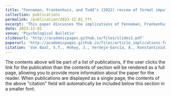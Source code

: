 ```yaml
---
title: "Fenneman, Frankenhuis, and Todd’s (2022) review of formal impulsivity models: Implications for theory and measures of impulsivity"
collection: publications
permalink: /publication/2023-12-01_fft
excerpt: 'This paper discusses the implications of Fenneman, Frankenhuis, and Todd's impulsivity model review and integration.'
date: 2023-12-01
venue: 'Psychological Bulletin'
slidesurl: 'http://academicpages.github.io/files/slides1.pdf'
paperurl: 'http://academicpages.github.io/files/article_implications-for-theory-and-measures-of-impulsivity_van-baal-et-al2023_psych-bull.pdf'
citation: 'Van Baal, S.T., Hohwy, J., Verdejo-García, A., Konstantinidis E., and Walasek, L. (2023). Fenneman et al.’s (2022) Review of Formal Impulsivity Models: Implications for Theory and Measures of Impulsivity. _Psychological Bulletin_'
---
```


The contents above will be part of a list of publications, if the user clicks the link for the publication than the contents of section will be rendered as a full page, allowing you to provide more information about the paper for the reader. When publications are displayed as a single page, the contents of the above "citation" field will automatically be included below this section in a smaller font.
